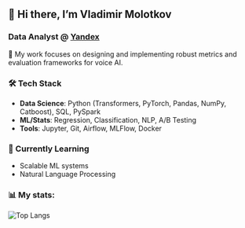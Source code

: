 ## 👋 Hi there, I’m Vladimir Molotkov 
### Data Analyst @ [Yandex](https://yandex.ru/company) 

🔭 My work focuses on designing and implementing robust metrics and evaluation frameworks for voice AI.

### 🛠️ Tech Stack  

- **Data Science**: Python (Transformers, PyTorch, Pandas, NumPy, Catboost), SQL, PySpark  
- **ML/Stats**: Regression, Classification, NLP, A/B Testing  
- **Tools**: Jupyter, Git, Airflow, MLFlow, Docker 


### 🌱 Currently Learning  
- Scalable ML systems
- Natural Language Processing 
  
### 📊 My stats:

![Top Langs](https://github-readme-stats.vercel.app/api/top-langs/?username=vladimir-molotkov&layout=compact&theme=dark)
